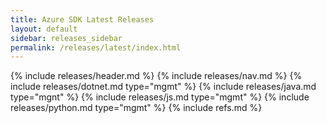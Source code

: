 ```yaml
---
title: Azure SDK Latest Releases
layout: default
sidebar: releases_sidebar
permalink: /releases/latest/index.html
---
```

{% include releases/header.md %}
{% include releases/nav.md %}
{% include releases/dotnet.md type="mgmt" %}
{% include releases/java.md type="mgnt" %}
{% include releases/js.md type="mgmt" %}
{% include releases/python.md type="mgmt" %}
{% include refs.md %}